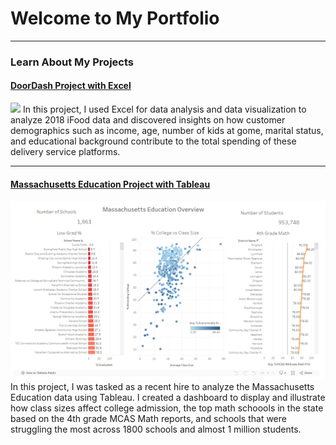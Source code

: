 # Welcome to My Portfolio

---

### Learn About My Projects

#### [DoorDash Project with Excel](https://www.linkedin.com/pulse/doordash-project-using-microsoft-excel-kersey-lachica-pgrzc/)
[<img src="doordash.png?raw=true"/>](https://www.linkedin.com/pulse/doordash-project-using-microsoft-excel-kersey-lachica-pgrzc/)
In this project, I used Excel for data analysis and data visualization to analyze 2018 iFood data and discovered insights on how customer demographics such as income, age, number of kids at gome, marital status, and educational background contribute to the total spending of these delivery service platforms. 

---
#### [Massachusetts Education Project with Tableau](https://www.loom.com/share/2ee97c208ec2404ba3e667739821db27)
[<img src="images/massachusettseducation.png?raw=true"/>](https://www.loom.com/share/2ee97c208ec2404ba3e667739821db27)
In this project, I was tasked as a recent hire to analyze the Massachusetts Education data using Tableau. I created a dashboard to display and illustrate how class sizes affect college admission, the top math schoools in the state based on the 4th grade MCAS Math reports, and schools that were struggling the most across 1800 schools and almost 1 million students.




